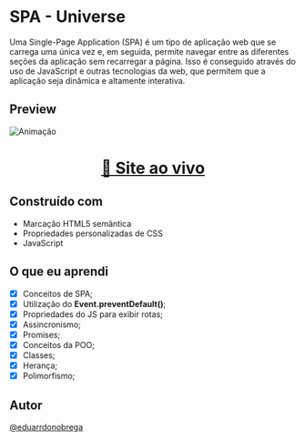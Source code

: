 # SPA - Universe

Uma Single-Page Application (SPA) é um tipo de aplicação web que se carrega uma única vez e, em seguida, permite navegar entre as diferentes seções da aplicação sem recarregar a página. Isso é conseguido através do uso de JavaScript e outras tecnologias da web, que permitem que a aplicação seja dinâmica e altamente interativa.

## Preview

![Animação](https://user-images.githubusercontent.com/87456011/217561092-12b874c3-3697-459b-81ee-baaee2376eb7.gif)

<div align="center">

  <h1><a href="https://spa-universe-eight.vercel.app/">👾 Site ao vivo</a></h1>

</div>

## Construído com

-   Marcação HTML5 semântica
-   Propriedades personalizadas de CSS
-   JavaScript

## O que eu aprendi

-   [x] Conceitos de SPA;
-   [x] Utilização do **Event.preventDefault()**;
-   [x] Propriedades do JS para exibir rotas;
-   [x] Assincronismo;
-   [x] Promises;
-   [x] Conceitos da POO;
-   [x] Classes;
-   [x] Herança;
-   [x] Polimorfismo;

## Autor

[@eduarrdonobrega](https://www.linkedin.com/in/eduardo-nunes-nobrega/)
